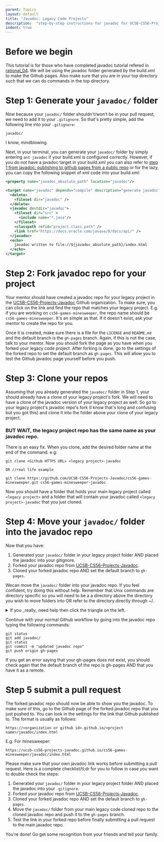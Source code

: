 ```yaml
---
parent: Topics
layout: default
title: "Javadoc: Legacy Code Projects"
description:  "step-by-step instructions for javadoc for UCSB-CS56-Projects"
indent: true
---
```


# Before we begin

This tutorial is for those who have completed javadoc tutorial refered in [rational_04](http://ucsb-cs56-pconrad.github.io/tutorials/rational_ex04/). We will be using the javadoc folder generated by the build.xml to make the Github pages. Also make sure that you are in your top directory such that we can do commands in the top directory.

# Step 1: Generate your `javadoc/` folder

Now because your `javadoc/` folder shouldn't/won't be in your pull request, we need to add it to your `.gitignore`. So that's pretty simple, add the following line into your `.gitignore`:

  `javadoc/`
  
I know, mindblowing. 

Next, in your terminal, you can generate your `javadoc/` folder by simply entering `ant javadoc` if your build.xml is configured correctly. However, if you do not have a javadoc target in your build.xml you can also refer to [step 1 from javadoc: publishing to github pages from a public repo](http://ucsb-cs56-pconrad.github.io/topics/javadoc_publishing_to_github_pages_from_public_repo/) or for the lazy, you can copy the following snippet of xml code into your build.xml:

```xml
<property name="javadoc_absolute_path" location="javadoc"/>

<target name="javadoc" depends="compile" description="generate javadoc">
  <delete>
    <fileset dir="javadoc" />
  </delete>
  <javadoc destdir="javadoc">
    <fileset dir="src" >
      <include name="*.java"/>
    </fileset>
    <classpath refid="project.class.path" />
    <link href="https://docs.oracle.com/javase/8/docs/api/" />          
  </javadoc>
  <echo>
    javadoc written to file://${javadoc_absolute_path}/index.html
  </echo> 
</target>
```

# Step 2: Fork javadoc repo for your project

Your mentor should have created a javadoc repo for your legacy project in the [UCSB-CS56-Projects-Javadoc](https://github.com/UCSB-CS56-Projects-Javadoc) Github organization. To make sure, you can click on the link and find the repo that matches your legacy project. E.g. if you are working on `cs56-games-minesweeper`, the repo name should be `cs56-games-minesweeper`. It's an simple as that. If it doesn't exist, ask your mentor to create the repo for you. 

Once it is created, make sure there is a file for the `LICENSE` and `README.md` and the default branch is the `gh-pages` branch. Again, if this is not the case, talk to your mentor. Now you should fork the page as you have when you forked your legacy code project. After forking is done, go to the settings of the forked repo to set the default branch as `gh-pages`. This will allow you to test the Github javadoc page yourself before you push. 

# Step 3: Clone your repos

Assuming that you already generated the `javadoc/` folder in Step 1, your should already have a clone of your legacy project's fork. We will need to have a clone of the javadoc version of your legacy project as well. So go to your legacy project's javadoc repo's fork (I know that's long and confusing but you got this) and clone it into the folder above your clone of your legacy project.

### BUT WAIT, the legacy project repo has the same name as your javadoc repo.
There is an easy fix. When you clone, add the desired folder name at the end of the command. e.g:

    git clone <Github HTTPS URL> <legacy project>-javadoc

    OR //real life example

    git clone https://github.com/UCSB-CS56-Projects-Javadoc/cs56-games-minesweeper.git cs56-games-minesweeper-javadoc

Now you should have a folder that holds your main legacy project called `<legacy project>` and a folder that will contain your javadoc called `<legacy project>-javadoc` that you just cloned.


# Step 4: Move your `javadoc/` folder into the javadoc repo

Now that you have:

  1. Generated your `javadoc/` folder in your legacy project folder AND placed the javadoc into your gitignore.
  2. Forked your javadoc repo from [UCSB-CS56-Projects-Javadoc](https://github.com/UCSB-CS56-Projects-Javadoc).
  3. Cloned your forked javadoc repo AND set the default branch to `gh-pages`.

Wecan move the `javadoc/` folder into your javadoc repo. If you feel confident, try doing this without help.  Remember that Unix commands are directory specific so you will need to be a a directory above the directory you wish to move folders into OR refer to the directory directly through ~/.

<details> 
  <summary>If you _really_ need help then click the triangle on the left. </summary>
  
    mv [legacy project repo]/javadoc [legacy project javadoc repo]
    
    OR //real life example
    
    mv ./cs56-games-minesweeper/javadoc ./cs56-games-minesweeper-javadoc
</details>


Continue with your normal Github workflow by going into the javadoc repo typing the following commands:
```
git status
git add javadoc/
git status
git commit -m "updated javadoc repo"
git push origin gh-pages
```
If you get an error saying that your gh-pages does not exist, you should check again that the default branch of the repo is gh-pages AND that you have it as a remote.

# Step 5 submit a pull request

The forked javadoc repo should now be able to show you the javadoc. To make sure of this, go to the Github page of the forked javadoc repo that you just pushed to. You can look in the settings for the link that Github published to. The format is usually as follows:

`https://<organization or github id>.github.io/<project name>/javadoc/index.html`

E.g. For minesweeper:

`https://ucsb-cs56-projects-javadoc.github.io/cs56-games-minesweeper/javadoc/index.html`

Please make sure that your own javadoc link works before submitting a pull request. Here is a complete checklist/tl;dr for you to follow in case you want to double check the steps:

  1. Generated your `javadoc/` folder in your legacy project folder AND placed the javadoc into your `.gitignore`.
  2. Forked your javadoc repo from [UCSB-CS56-Projects-Javadoc](https://github.com/UCSB-CS56-Projects-Javadoc).
  3. Cloned your forked javadoc repo AND set the default branch to `gh-pages`.
  4. Move the `javadoc/` folder from your main legacy code cloned repo to the cloned javadoc repo and push it to the `gh-pages` branch.
  5. Test the link in your forked repo before finally submitting a pull request to the main javadoc repo.

You're done! Go get some recognition from your friends and tell your family.
